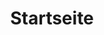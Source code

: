 ---
_source: index
title: Startseite
video:
  headline: ZEITGEMÄSSE UND MASSGEFERTIGTE HOLZ- UND SCHREINERARBEITEN.
  youtube_id: d1D-DHWxWgc
  placeholder_image: /uploads/hero-home.png
text_block: Innovation ist unser Antrieb. Mit unseren Holz- und Schreinerarbeiten sind wir eines der führenden Unternehmen der Branche.
next:
  name: portfolio
  link: /portfolio/
description: ZEITGEMÄSSE UND MASSGEFERTIGTE HOLZ- UND SCHREINERARBEITEN.
_comments:
  video: set the video source and text
  placeholder_image: a still from the video source
  next: "the'next' link"
  name: "the text of the 'next' link"
  link: "where the 'next' link takes you"
  title: "for meta property='og:title'"
  description: "(optional) for meta property='og:description'"
---